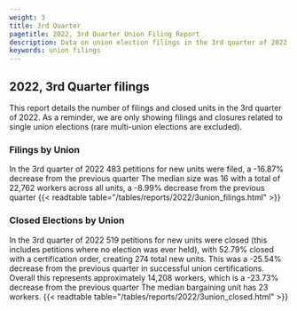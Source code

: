```yaml
---
weight: 3
title: 3rd Quarter
pagetitle: 2022, 3rd Quarter Union Filing Report
description: Data on union election filings in the 3rd quarter of 2022
keywords: union filings
---
```


## 2022, 3rd Quarter filings

This report details the number of filings and closed units in the 3rd quarter of 2022. As a reminder, we are only showing filings and closures related to single union elections (rare multi-union elections are excluded).

### Filings by Union
In the 3rd quarter of 2022 483 petitions for new units were filed, a -16.87% decrease from the previous quarter The median size was 16 with a total of 22,762 workers across all units, a -8.99% decrease from the previous quarter
{{< readtable table="/tables/reports/2022/3union_filings.html" >}}

### Closed Elections by Union
In the 3rd quarter of 2022 519 petitions for new units were closed (this includes petitions where no election was ever held), with 52.79% closed with a certification order, creating 274 total new units. This was a -25.54% decrease from the previous quarter in successful union certifications. Overall this represents approximately 14,208 workers, which is a -23.73% decrease from the previous quarter The median bargaining unit has 23 workers.
{{< readtable table="/tables/reports/2022/3union_closed.html" >}}
